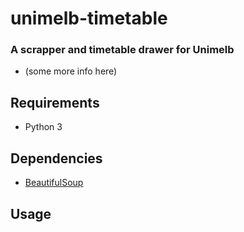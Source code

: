 # unimelb-timetable
### A scrapper and timetable drawer for Unimelb
* (some more info here)

## Requirements
* Python 3

## Dependencies
* [BeautifulSoup](http://www.crummy.com/software/BeautifulSoup/)

## Usage
